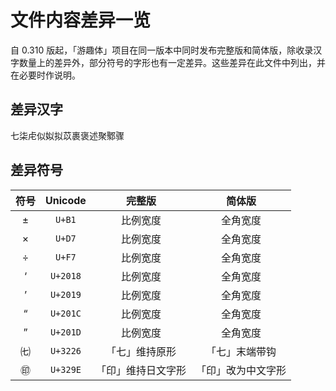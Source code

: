 # 文件内容差异一览
自 0.310 版起，「游趣体」项目在同一版本中同时发布完整版和简体版，除收录汉字数量上的差异外，部分符号的字形也有一定差异。这些差异在此文件中列出，并在必要时作说明。

## 差异汉字
七柒虍似姒拟苡裹褒述聚鄹骤

## 差异符号
| 符号 | Unicode | 完整版 | 简体版 | 
| :--: | :-------: | :--------: | :--------: | 
| ± | `U+B1` | 比例宽度 | 全角宽度 |
| × | `U+D7` | 比例宽度 | 全角宽度 |
| ÷ | `U+F7` | 比例宽度 | 全角宽度 |
| ‘ | `U+2018` | 比例宽度 | 全角宽度 |
| ’ | `U+2019` | 比例宽度 | 全角宽度 |
| “ | `U+201C` | 比例宽度 | 全角宽度 |
| ” | `U+201D` | 比例宽度 | 全角宽度 |
| ㈦ | `U+3226` | 「七」维持原形 | 「七」末端带钩 |
| ㊞ | `U+329E` | 「印」维持日文字形 | 「印」改为中文字形 |

